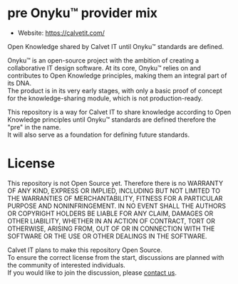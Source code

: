 # pre Onyku™ provider mix

 - Website: https://calvetit.com/

Open Knowledge shared by Calvet IT until Onyku™ standards are defined.

Onyku™ is an open-source project with the ambition of creating a collaborative IT design software. At its core, Onyku™ relies on and contributes to Open Knowledge principles, making them an integral part of its DNA.  
The product is in its very early stages, with only a basic proof of concept for the knowledge-sharing module, which is not production-ready.

This repository is a way for Calvet IT to share knowledge according to Open Knowledge principles until Onyku™ standards are defined therefore the "pre" in the name.  
It will also serve as a foundation for defining future standards.

# License

This repository is not Open Source yet.
Therefore there is no WARRANTY OF ANY KIND, EXPRESS OR IMPLIED, INCLUDING BUT NOT LIMITED TO THE WARRANTIES OF MERCHANTABILITY, FITNESS FOR A PARTICULAR PURPOSE AND NONINFRINGEMENT. IN NO EVENT SHALL THE AUTHORS OR COPYRIGHT HOLDERS BE LIABLE FOR ANY CLAIM, DAMAGES OR OTHER LIABILITY, WHETHER IN AN ACTION OF CONTRACT, TORT OR OTHERWISE, ARISING FROM, OUT OF OR IN CONNECTION WITH THE SOFTWARE OR THE USE OR OTHER DEALINGS IN THE SOFTWARE.

Calvet IT plans to make this repository Open Source.  
To ensure the correct license from the start, discussions are planned with the community of interested individuals.  
If you would like to join the discussion, please [contact us](https://calvetit.com/contact-us/).
